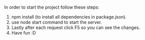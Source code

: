 In order to start the project follow these steps:
1. npm install (to install all dependencies in package.json).
2. use node start command to start the server.
3. Lastly after each request click F5 so you can see the changes.
4. Have fun :D